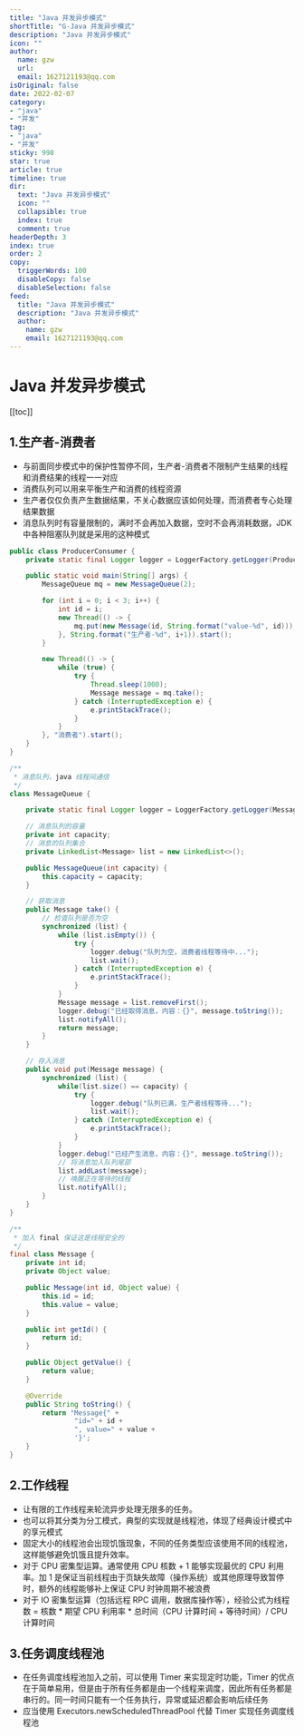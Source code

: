 ```yaml
---
title: "Java 并发异步模式"
shortTitle: "G-Java 并发异步模式"
description: "Java 并发异步模式"
icon: ""
author: 
  name: gzw
  url: 
  email: 1627121193@qq.com
isOriginal: false
date: 2022-02-07
category: 
- "java"
- "并发"
tag:
- "java"
- "并发"
sticky: 998
star: true
article: true
timeline: true
dir:
  text: "Java 并发异步模式"
  icon: ""
  collapsible: true
  index: true
  comment: true
headerDepth: 3
index: true
order: 2
copy:
  triggerWords: 100
  disableCopy: false
  disableSelection: false
feed:
  title: "Java 并发异步模式"
  description: "Java 并发异步模式"
  author:
    name: gzw
    email: 1627121193@qq.com
---
```






# Java 并发异步模式


[[toc]]

## 1.生产者-消费者

- 与前面同步模式中的保护性暂停不同，生产者-消费者不限制产生结果的线程和消费结果的线程一一对应
- 消费队列可以用来平衡生产和消费的线程资源
- 生产者仅仅负责产生数据结果，不关心数据应该如何处理，而消费者专心处理结果数据
- 消息队列时有容量限制的，满时不会再加入数据，空时不会再消耗数据，JDK 中各种阻塞队列就是采用的这种模式 

```java
public class ProducerConsumer {
    private static final Logger logger = LoggerFactory.getLogger(ProducerConsumer.class);

    public static void main(String[] args) {
        MessageQueue mq = new MessageQueue(2);

        for (int i = 0; i < 3; i++) {
            int id = i;
            new Thread(() -> {
                mq.put(new Message(id, String.format("value-%d", id)));
            }, String.format("生产者-%d", i+1)).start();
        }

        new Thread(() -> {
            while (true) {
                try {
                    Thread.sleep(1000);
                    Message message = mq.take();
                } catch (InterruptedException e) {
                    e.printStackTrace();
                }
            }
        }, "消费者").start();
    }
}

/**
 * 消息队列，java 线程间通信
 */
class MessageQueue {

    private static final Logger logger = LoggerFactory.getLogger(MessageQueue.class);

    // 消息队列的容量
    private int capacity;
    // 消息的队列集合
    private LinkedList<Message> list = new LinkedList<>();

    public MessageQueue(int capacity) {
        this.capacity = capacity;
    }

    // 获取消息
    public Message take() {
        // 检查队列是否为空
        synchronized (list) {
            while (list.isEmpty()) {
                try {
                    logger.debug("队列为空，消费者线程等待中...");
                    list.wait();
                } catch (InterruptedException e) {
                    e.printStackTrace();
                }
            }
            Message message = list.removeFirst();
            logger.debug("已经取得消息，内容：{}", message.toString());
            list.notifyAll();
            return message;
        }
    }

    // 存入消息
    public void put(Message message) {
        synchronized (list) {
            while(list.size() == capacity) {
                try {
                    logger.debug("队列已满，生产者线程等待...");
                    list.wait();
                } catch (InterruptedException e) {
                    e.printStackTrace();
                }
            }
            logger.debug("已经产生消息，内容：{}", message.toString());
            // 将消息加入队列尾部
            list.addLast(message);
            // 唤醒正在等待的线程
            list.notifyAll();
        }
    }
}

/**
 * 加入 final 保证这是线程安全的
 */
final class Message {
    private int id;
    private Object value;

    public Message(int id, Object value) {
        this.id = id;
        this.value = value;
    }

    public int getId() {
        return id;
    }

    public Object getValue() {
        return value;
    }

    @Override
    public String toString() {
        return "Message{" +
                "id=" + id +
                ", value=" + value +
                '}';
    }
}
```





## 2.工作线程

- 让有限的工作线程来轮流异步处理无限多的任务。
- 也可以将其分类为分工模式，典型的实现就是线程池，体现了经典设计模式中的享元模式
- 固定大小的线程池会出现饥饿现象，不同的任务类型应该使用不同的线程池，这样能够避免饥饿且提升效率。
- 对于 CPU 密集型运算。通常使用 CPU 核数 + 1 能够实现最优的 CPU 利用率。加 1 是保证当前线程由于页缺失故障（操作系统）或其他原理导致暂停时，额外的线程能够补上保证 CPU 时钟周期不被浪费
- 对于 IO 密集型运算（包括远程 RPC 调用，数据库操作等），经验公式为线程数 = 核数 * 期望 CPU 利用率 * 总时间（CPU 计算时间 + 等待时间）/ CPU 计算时间





## 3.任务调度线程池

- 在任务调度线程池加入之前，可以使用 Timer 来实现定时功能，Timer 的优点在于简单易用，但是由于所有任务都是由一个线程来调度，因此所有任务都是串行的。同一时间只能有一个任务执行，异常或延迟都会影响后续任务
- 应当使用 Executors.newScheduledThreadPool 代替 Timer 实现任务调度线程池





